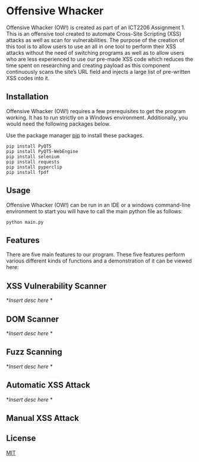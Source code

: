 # Offensive Whacker

Offensive Whacker (OW!) is created as part of an ICT2206 Assignment 1. This is an offensive tool created to automate Cross-Site Scripting (XSS) attacks as well as scan for vulnerabilities. The purpose of the creation of this tool is to allow users to use an all in one tool to perform their XSS attacks without the need of switching programs as well as to allow users who are less experienced to use our pre-made XSS code which reduces the time spent on researching and creating payload as this component continuously scans the site’s URL field and injects a large list of pre-written XSS codes into it.

## Installation

Offensive Whacker (OW!) requires a few prerequisites to get the program working. It has to run strictly on a Windows environment. Additionally, you would need the following packages below.

Use the package manager [pip](https://pip.pypa.io/en/stable/) to install these packages.

```shell
pip install PyQT5
pip install PyQT5-WebEngine
pip install selenium
pip install requests
pip install pyperclip
pip install fpdf
```
## Usage

Offensive Whacker (OW!) can be run in an IDE or a windows command-line environment to start you will have to call the main python file as follows:

```shell
python main.py
```

## Features

There are five main features to our program. These five features perform various different kinds of functions and a demonstration of it can be viewed here:

## XSS Vulnerability Scanner

**Insert desc here* *

## DOM Scanner

**Insert desc here* *

## Fuzz Scanning

**Insert desc here* *

## Automatic XSS Attack

**Insert desc here* *

## Manual XSS Attack 


## License
[MIT](https://choosealicense.com/licenses/mit/)
